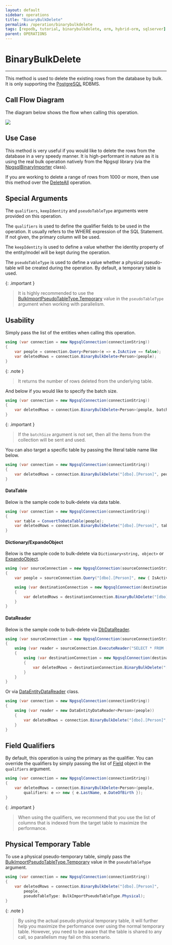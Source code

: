 ```yaml
---
layout: default
sidebar: operations
title: "BinaryBulkDelete"
permalink: /operation/binarybulkdelete
tags: [repodb, tutorial, binarybulkdelete, orm, hybrid-orm, sqlserver]
parent: OPERATIONS
---
```


# BinaryBulkDelete

---

This method is used to delete the existing rows from the database by bulk. It is only supporting the [PostgreSQL](https://www.nuget.org/packages/RepoDb.PostgreSql.BulkOperations) RDBMS.

## Call Flow Diagram

The diagram below shows the flow when calling this operation.

<img src="../../assets/images/site/binarybulkdelete.svg" />

## Use Case

This method is very useful if you would like to delete the rows from the database in a very speedy manner. It is high-performant in nature as it is using the real bulk operation natively from the Npgsql library (via the [NpgsqlBinaryImporter](https://www.npgsql.org/doc/api/Npgsql.NpgsqlBinaryImporter.html) class).

If you are working to delete a range of rows from 1000 or more, then use this method over the [DeleteAll](/operation/deleteall) operation.

## Special Arguments

The `qualifiers`, `keepIdentity` and `pseudoTableType` arguments were provided on this operation.

The `qualifiers` is used to define the qualifier fields to be used in the operation. It usually refers to the WHERE expression of the SQL Statement. If not given, the primary column will be used.

The `keepIdentity` is used to define a value whether the identity property of the entity/model will be kept during the operation. 

The `pseudoTableType` is used to define a value whether a physical pseudo-table will be created during the operation. By default, a temporary table is used.

{: .important }
> It is highly recommended to use the [BulkImportPseudoTableType.Temporary](/enumerations/bulkimportpseudotabletype#temporary) value in the `pseudoTableType` argument when working with parallelism.

## Usability

Simply pass the list of the entities when calling this operation.

```csharp
using (var connection = new NpgsqlConnection(connectionString))
{
    var people = connection.Query<Person>(e => e.IsActive == false);
    var deletedRows = connection.BinaryBulkDelete<Person>(people);
}
```

{: .note }
> It returns the number of rows deleted from the underlying table.

And below if you would like to specify the batch size.

```csharp
using (var connection = new NpgsqlConnection(connectionString))
{
    var deletedRows = connection.BinaryBulkDelete<Person>(people, batchSize: 100);
}
```

{: .important }
> If the `batchSize` argument is not set, then all the items from the collection will be sent and used.

You can also target a specific table by passing the literal table name like below.

```csharp
using (var connection = new NpgsqlConnection(connectionString))
{
    var deletedRows = connection.BinaryBulkDelete("[dbo].[Person]", people);
}
```

#### DataTable

Below is the sample code to bulk-delete via data table.

```csharp
using (var connection = new NpgsqlConnection(connectionString))
{
    var table = ConvertToDataTable(people);
    var deletedRows = connection.BinaryBulkDelete("[dbo].[Person]", table);
}
```

#### Dictionary/ExpandoObject

Below is the sample code to bulk-delete via `Dictionary<string, object>` or [ExpandoObject](https://learn.microsoft.com/en-us/dotnet/api/system.dynamic.expandoobject?view=net-7.0).

```csharp
using (var sourceConnection = new NpgsqlConnection(sourceConnectionString))
{
    var people = sourceConnection.Query("[dbo].[Person]", new { IsActive = false });

    using (var destinationConnection = new NpgsqlConnection(destinationConnectionString))
    {
        var deletedRows = destinationConnection.BinaryBulkDelete("[dbo].[Person]", people);
    }
}
```

#### DataReader

Below is the sample code to bulk-delete via [DbDataReader](https://learn.microsoft.com/en-us/dotnet/api/system.data.common.dbdatareader?view=net-6.0).

```csharp
using (var sourceConnection = new NpgsqlConnection(sourceConnectionString))
{
    using (var reader = sourceConnection.ExecuteReader("SELECT * FROM [dbo].[Person];"))
    {
        using (var destinationConnection = new NpgsqlConnection(destinationConnectionString))
        {
            var deletedRows = destinationConnection.BinaryBulkDelete("[dbo].[Person]", reader);
        }
    }
}
```

Or via [DataEntityDataReader](/class/dataentitydatareader) class.

```csharp
using (var connection = new NpgsqlConnection(connectionString))
{
    using (var reader = new DataEntityDataReader<Person>(people))
    {
        var deletedRows = connection.BinaryBulkDelete("[dbo].[Person]", reader);
    }
}
```

## Field Qualifiers

By default, this operation is using the primary as the qualifier. You can override the qualifiers by simply passing the list of [Field](/class/field) object in the `qualifiers` argument.

```csharp
using (var connection = new NpgsqlConnection(connectionString))
{
    var deletedRows = connection.BinaryBulkDelete<Person>(people,
        qualifiers: e => new { e.LastName, e.DateOfBirth });
}
```

{: .important }
> When using the qualifiers, we recommend that you use the list of columns that is indexed from the target table to maximize the performance.

## Physical Temporary Table

To use a physical pseudo-temporary table, simply pass the [BulkImportPseudoTableType.Temporary](/enumerations/bulkimportpseudotabletype#physical) value in the `pseudoTableType` argument.

```csharp
using (var connection = new NpgsqlConnection(connectionString))
{
    var deletedRows = connection.BinaryBulkDelete("[dbo].[Person]",
        people,
        pseudoTableType: BulkImportPseudoTableType.Physical);
}
```

{: .note }
> By using the actual pseudo physical temporary table, it will further help you maximize the performance over using the normal temporary table. However, you need to be aware that the table is shared to any call, so parallelism may fail on this scenario.
